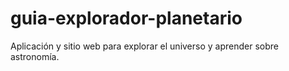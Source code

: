 # guia-explorador-planetario
 Aplicación y sitio web para explorar el universo y aprender sobre astronomía.
